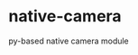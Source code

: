 # native-camera

<!-- DO NOT remove this, as poetry will complain and it will *suck*, since poetry thinks we are publushing this. If there is some sort of like "private" option that would be cool. -->

py-based native camera module
